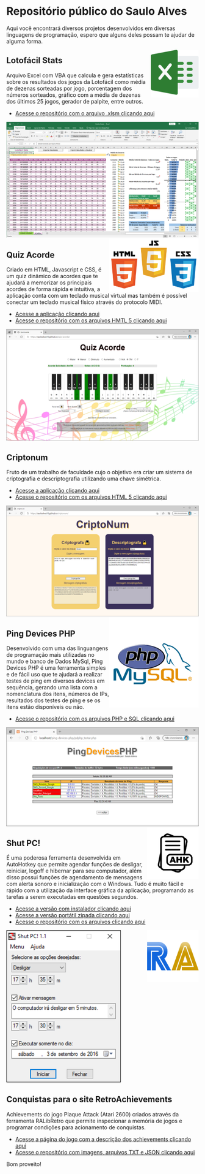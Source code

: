 # Repositório público do Saulo Alves

Aqui você encontrará diversos projetos desenvolvidos em diversas linguagens de programação, espero que alguns deles possam te ajudar de alguma forma.

<img align="right" src="images/excel.png" width="125">

## Lotofácil Stats

Arquivo Excel com VBA que calcula e gera estatísticas sobre os resultados dos jogos da Lotofácil como média de dezenas sorteadas por jogo, porcentagem dos números sorteados, gráfico com a média de dezenas dos últimos 25 jogos, gerador de palpite, entre outros. 

* [Acesse o repositório com o arquivo .xlsm clicando aqui](https://github.com/SauloAlves10/lotofacil-stats)

<img src="images/lotofacil-stats_screenshot.png">

<img align="right" src="images/html_js_css.png" width="235">

## Quiz Acorde

Criado em HTML, Javascript e CSS, é um quiz dinâmico de acordes que te ajudará a memorizar os principais acordes de forma rápida e intuitiva, a aplicação conta com um teclado musical virtual mas também é possível conectar um teclado musical físico através do protocolo MIDI.

* [Acesse a aplicação clicando aqui](https://sauloalves10.github.io/quiz-acorde/)
* [Acesse o repositório com os arquivos HMTL 5 clicando aqui](https://github.com/SauloAlves10/quiz-acorde)

<img src="images/quiz-acorde_screenshot.png">

## Criptonum

Fruto de um trabalho de faculdade cujo o objetivo era criar um sistema de criptografia e descriptografia utilizando uma chave simétrica.

* [Acesse a aplicação clicando aqui](https://sauloalves10.github.io/criptonum/)
* [Acesse o repositório com os arquivos HTML 5 clicando aqui](https://github.com/SauloAlves10/criptonum)

<img src="images/criptonum_screenshot.png">

<img align="right" src="images/php-mysql.png" width="235">

## Ping Devices PHP

Desenvolvido com uma das linguangens de programação mais utilizadas no mundo e banco de Dados MySql, Ping Devices PHP é uma ferramenta simples e de fácil uso que te ajudará a realizar testes de ping em diversos devices em sequência, gerando uma lista com a nomenclatura dos itens, números de IPs, resultados dos testes de ping e se os itens estão disponíveis ou não.

* [Acesse o repositório com os arquivos PHP e SQL clicando aqui](https://github.com/SauloAlves10/ping-devices-php)

<img src="images/ping-devices-php_screenshot.png">

<img align="right" src="images/ahk.png" width="135">

## Shut PC!

É uma poderosa ferramenta desenvolvida em AutoHotkey que permite agendar funções de desligar, reiniciar, logoff e hibernar para seu computador, além disso possui funções de agendamento de mensagens com alerta sonoro e inicialização com o Windows. Tudo é muito fácil e rápido com a utilização da interface gráfica da aplicação, programando as tarefas a serem executadas em questões segundos.

* [Acesse a versão com instalador clicando aqui](https://github.com/SauloAlves10/shut-pc/tree/main/Shut%20PC!%201.2%20Installer)
* [Acesse a versão portátil zipada clicando aqui](https://github.com/SauloAlves10/shut-pc/tree/main/Shut%20PC!%201.2%20Portable)
* [Acesse o repositório com os arquivos clicando aqui](https://github.com/SauloAlves10/shut-pc)

<img src="images/shut-pc_screenshot.png" width="300">

<img align="right" src="images/ra.png" width="135">

## Conquistas para o site RetroAchievements

Achievements do jogo Plaque Attack (Atari 2600) criados através da ferramenta RALibRetro que permite inspecionar a memória de jogos e programar condições para acionamento de conquistas. 

* [Acesse a página do jogo com a descrição dos achievements clicando aqui](https://retroachievements.org/game/13069)
* [Acesse o repositório com imagens, arquivos TXT e JSON clicando aqui](https://github.com/SauloAlves10/retroachievements/tree/main/plaque_attack_atari_2600)

Bom proveito!
